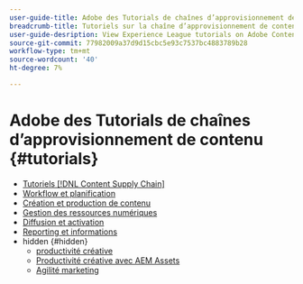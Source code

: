 ```yaml
---
user-guide-title: Adobe des Tutorials de chaînes d’approvisionnement de contenu
breadcrumb-title: Tutoriels sur la chaîne d’approvisionnement de contenu
user-guide-desription: View Experience League tutorials on Adobe Content Supply Chain, the simplified promise of Adobe's solutions to help organizations accelerate and scale content creation, improve content engagement and ROI, and deliver the content that fuels digital engagements buyers prefer.
source-git-commit: 77982009a37d9d15cbc5e93c7537bc4883789b28
workflow-type: tm+mt
source-wordcount: '40'
ht-degree: 7%

---
```



# Adobe des Tutorials de chaînes d’approvisionnement de contenu {#tutorials}

+ [Tutoriels [!DNL Content Supply Chain]](overview.md)
+ [Workflow et planification](workflow-and-planning.md)
+ [Création et production de contenu](content-creation-and-production.md)
+ [Gestion des ressources numériques](asset-management.md)
+ [Diffusion et activation](delivery-and-activation.md)
+ [Reporting et informations](reporting-and-insights.md)
+ hidden {#hidden}
   + [productivité créative](creative-productivity.md)
   + [Productivité créative avec AEM Assets](creative-productivity-aemassets.md)
   + [Agilité marketing](marketing-agility.md)